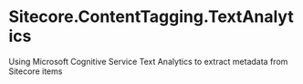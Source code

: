 # Sitecore.ContentTagging.TextAnalytics
Using Microsoft Cognitive Service Text Analytics to extract metadata from Sitecore items
